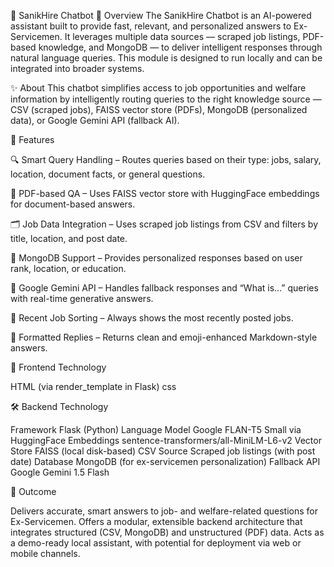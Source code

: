 🧠 SanikHire Chatbot
📌 Overview
The SanikHire Chatbot is an AI-powered assistant built to provide fast, relevant, and personalized answers to Ex-Servicemen. It leverages multiple data sources — scraped job listings, PDF-based knowledge, and MongoDB — to deliver intelligent responses through natural language queries. This module is designed to run locally and can be integrated into broader systems.

✨ About
This chatbot simplifies access to job opportunities and welfare information by intelligently routing queries to the right knowledge source — CSV (scraped jobs), FAISS vector store (PDFs), MongoDB (personalized data), or Google Gemini API (fallback AI).

🚀 Features

🔍 Smart Query Handling – Routes queries based on their type: jobs, salary, location, document facts, or general questions.

📄 PDF-based QA – Uses FAISS vector store with HuggingFace embeddings for document-based answers.

🗂 Job Data Integration – Uses scraped job listings from CSV and filters by title, location, and post date.

🧠 MongoDB Support – Provides personalized responses based on user rank, location, or education.

🔗 Google Gemini API – Handles fallback responses and “What is…” queries with real-time generative answers.

📅 Recent Job Sorting – Always shows the most recently posted jobs.

💬 Formatted Replies – Returns clean and emoji-enhanced Markdown-style answers.

🎨 Frontend Technology

HTML (via render_template in Flask)
css

🛠️ Backend Technology

Framework	Flask (Python)
Language Model	Google FLAN-T5 Small via HuggingFace
Embeddings	sentence-transformers/all-MiniLM-L6-v2
Vector Store	FAISS (local disk-based)
CSV Source	Scraped job listings (with post date)
Database	MongoDB (for ex-servicemen personalization)
Fallback API	Google Gemini 1.5 Flash

🎯 Outcome

Delivers accurate, smart answers to job- and welfare-related questions for Ex-Servicemen.
Offers a modular, extensible backend architecture that integrates structured (CSV, MongoDB) and unstructured (PDF) data.
Acts as a demo-ready local assistant, with potential for deployment via web or mobile channels.
